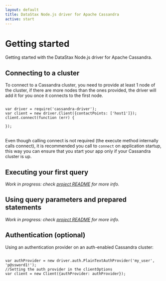 ```yaml
---
layout: default
title: DataStax Node.js driver for Apache Cassandra
active: start
---
```



# Getting started

Getting started with the DataStax Node.js driver for Apache Cassandra.

## Connecting to a cluster

To connect to a Cassandra cluster, you need to provide at least 1 node of the cluster, 
 if there are more nodes than the ones provided, the driver will add it for you once it connects to the first node.

<pre><code class="javascript">
var driver = require('cassandra-driver');
var client = new driver.Client({contactPoints: ['host1']});
client.connect(function (err) {
  
});
</code>
</pre>

Even though calling connect is not required (the execute method internally calls connect), it is recommended you call to `connect` 
 on application startup, this way you can ensure that you start your app only if your Cassandra cluster is up.

## Executing your first query

_Work in progress: check [project README](https://github.com/datastax/nodejs-driver) for more info._

## Using query parameters and prepared statements

_Work in progress: check [project README](https://github.com/datastax/nodejs-driver) for more info._

## Authentication (optional)

Using an authentication provider on an auth-enabled Cassandra cluster:

<pre><code class="javascript">
var authProvider = new driver.auth.PlainTextAuthProvider('my_user', 'p@ssword1!');
//Setting the auth provider in the clientOptions
var client = new Client({authProvider: authProvider});
</code>
</pre>
